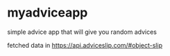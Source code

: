 # myadviceapp
simple advice app that will give you random advices 

fetched data in https://api.adviceslip.com/#object-slip
